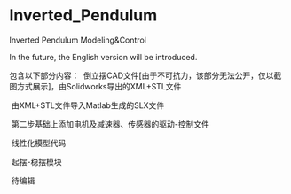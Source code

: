 # Inverted_Pendulum
Inverted Pendulum Modeling&Control

In the future, the English version will be introduced.

包含以下部分内容：
  倒立摆CAD文件[由于不可抗力，该部分无法公开，仅以截图方式展示]，由Solidworks导出的XML+STL文件<br>

  由XML+STL文件导入Matlab生成的SLX文件<br>

  第二步基础上添加电机及减速器、传感器的驱动-控制文件<br>

  线性化模型代码

  起摆-稳摆模块

  待编辑
